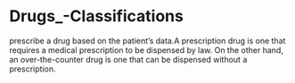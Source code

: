 # Drugs_-Classifications
prescribe a drug based on the patient’s data.A prescription drug is one that requires a medical prescription to be dispensed by law. On the other hand, an over-the-counter drug is one that can be dispensed without a prescription.  
